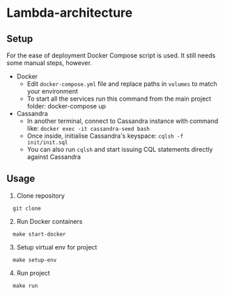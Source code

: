 # Lambda-architecture

## Setup
For the ease of deployment Docker Compose script is used. It still needs some manual steps, however.

* Docker
  * Edit `docker-compose.yml` file and replace paths in `volumes` to match your environment
  * To start all the services run this command from the main project folder: docker-compose up
* Cassandra  
  * In another terminal, connect to Cassandra instance with command like: `docker exec -it cassandra-seed bash`
  * Once inside, initialise Cassandra's keyspace: `cqlsh -f init/init.sql`
  * You can also run `cqlsh` and start issuing CQL statements directly against Cassandra

## Usage

1. Clone repository

```
  git clone 
```

2. Run Docker containers

```
  make start-docker
```

3. Setup virtual env for project

```
  make setup-env
```

4. Run project

```
  make run
```